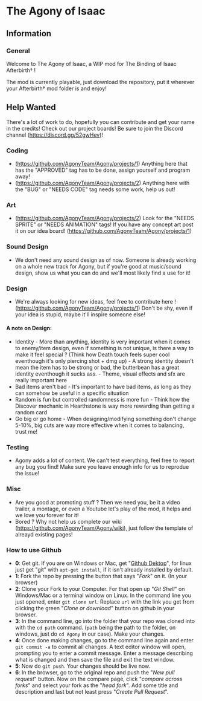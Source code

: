 

# The Agony of Isaac

                                                                                                                                                                                                                             

## Information
### General
Welcome to The Agony of Isaac, a WIP mod for The Binding of Isaac Afterbirth† !

The mod is currently playable, just download the repository, put it wherever your Afterbirth† mod folder is and enjoy!

## Help Wanted
There's a lot of work to do, hopefully you can contribute and get your name in the credits!
Check out our project boards!
Be sure to join the Discord channel (https://discord.gg/52gwHev)!

### Coding
- (https://github.com/AgonyTeam/Agony/projects/1) Anything here that has the "APPROVED" tag has to be done, assign yourself and program away!  
- (https://github.com/AgonyTeam/Agony/projects/2) Anything here with the "BUG" or "NEEDS CODE" tag needs some work, help us out!

### Art
- (https://github.com/AgonyTeam/Agony/projects/2) Look for the "NEEDS SPRITE" or "NEEDS ANIMATION" tags! If you have any concept art post it on our idea board! (https://github.com/AgonyTeam/Agony/projects/1)  

### Sound Design
- We don't need any sound design as of now. Someone is already working on a whole new track for Agony, but if you're good at music/sound design, show us what you can do and we'll most likely find a use for it!  

### Design
- We're always looking for new ideas, feel free to contribute here ! (https://github.com/AgonyTeam/Agony/projects/1) Don't be shy, even if your idea is stupid, maybe it'll inspire someone else!  

#### A note on Design:
- Identity
      - More than anything, identity is very important when it comes to enemy/item design, even if something is not unique, is there a way to make it feel special ? (Think how Death touch feels super cool eventhough it's only piercing shot + dmg up)
      - A strong identity doesn't mean the item has to be strong or bad, the butterbean has a great identity eventhough it sucks ass.
      - Theme, visual effects and sfx are really important here
- Bad items aren't bad
       - It's important to have bad items, as long as they can somehow be useful in a specific situation
- Random is fun but controlled randomness is more fun
       - Think how the Discover mechanic in Hearthstone is way more rewarding than getting a random card
- Go big or go home
       - When designing/modifying something don't change 5-10%, big cuts are way more effective when it comes to balancing, trust me!

### Testing
- Agony adds a lot of content. We can't test everything, feel free to report any bug you find! Make sure you leave enough info for us to reprodue the issue!  

### Misc
- Are you good at promoting stuff ? Then we need you, be it a video trailer, a montage, or even a Youtube let's play of the mod, it helps and we love you forever for it!  
- Bored ? Why not help us complete our wiki (https://github.com/AgonyTeam/Agony/wiki), just follow the template of alreayd existing pages!  


### How to use Github
- **0**: Get git. If you are on Windows or Mac, get "[Github Dektop](https://desktop.github.com/)", for linux just get "git" with `apt-get install`, if it isn't already installed by default.
- **1**: Fork the repo by pressing the button that says "_Fork_" on it. (In your browser)
- **2**: Clone your Fork to your Computer. For that open up "_Git Shell_" on Windows/Mac or a terminal window on Linux. In the command line you just opened, enter `git clone url`. Replace `url` with the link you get from clicking the green "_Clone or download_" button on github in your browser.
- **3**: In the command line, go into the folder that your repo was cloned into with the `cd path` command. (`path` being the path to the folder, on windows, just do `cd Agony` in our case). Make your changes.
- **4**: Once done making changes, go to the command line again and enter `git commit -a` to commit all changes. A text editor window will open, prompting you to enter a commit message. Enter a message describing what is changed and then save the file and exit the text window.
- **5**: Now do `git push`. Your changes should be live now.
- **6**: In the browser, go to the original repo and push the "_New pull request_" button. Now on the compare page, click "_compare across forks_" and select your fork as the "_head fork_". Add some title and description and last but not least press "_Create Pull Request_".
